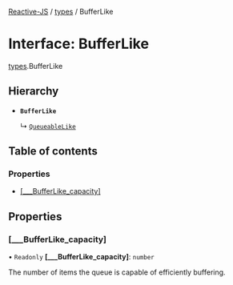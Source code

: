 [Reactive-JS](../README.md) / [types](../modules/types.md) / BufferLike

# Interface: BufferLike

[types](../modules/types.md).BufferLike

## Hierarchy

- **`BufferLike`**

  ↳ [`QueueableLike`](types.QueueableLike.md)

## Table of contents

### Properties

- [[\_\_\_BufferLike\_capacity]](types.BufferLike.md#[___bufferlike_capacity])

## Properties

### [\_\_\_BufferLike\_capacity]

• `Readonly` **[\_\_\_BufferLike\_capacity]**: `number`

The number of items the queue is capable of efficiently buffering.
